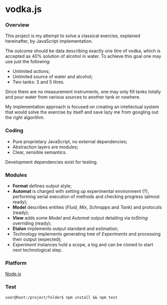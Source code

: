 vodka.js
========

### Overview

This project is my attempt to solve
a classical exercise, explained hereinafter,
by JavaScript implementation.

The outcome should be data describing exactly one litre of vodka,
which is accepted as 40% solution of alcohol in water.
To achieve this goal one may use just the following:

* Unlimited actions;
* Unlimited source of water and alcohol;
* Two tanks: 3 and 5 litres.

Since there are no measurement instruments,
one may only fill tanks totally and
pour water from various sources to another tank or nowhere.

My implementation approach is focused on
creating an intellectual system that would
solve the exercise by itself and
save lazy me from googling out the right algorithm.

### Coding

* Pure proprietary JavaScript, no external dependencies;
* Abstraction layers are modules;
* Clear, sensible semantics.

Development dependencies exist for testing.

### Modules

* __Format__ defines output style;
* __Automat__ is charged with setting up experimental environment (?),
performing serial execution of methods and checking progress (almost ready);
* __Model__ describes entities (_Fluid_, _Mix_, _Schnapps_ and _Tank_) and protocols (ready);
* __View__ adds some _Model_ and _Automat_ output detailing
via _toString_ overriding (ready);
* __Etalon__ implements output standard and estimation;
* _Technology_ implements generating tree of _Experiments_ and processing their output (expected);
* _Experiment_ instances hold a scope, a log and can be cloned to start next technological step.

### Platform

[Node.js](http://nodejs.org/)

### Test

```
user@host:/project/folder$ npm install && npm test
```
